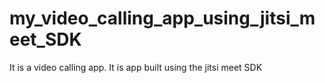 # my_video_calling_app_using_jitsi_meet_SDK
It is a video calling app.
It is app built using the jitsi meet SDK
